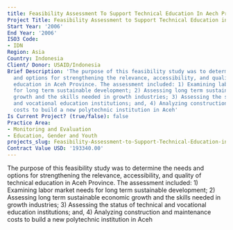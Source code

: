 ```yaml
---
title: Feasibility Assessment To Support Technical Education In Aech Province
Project Title: Feasibility Assessment to Support Technical Education in Aech Province
Start Year: '2006'
End Year: '2006'
ISO3 Code:
- IDN
Region: Asia
Country: Indonesia
Client/ Donor: USAID/Indonesia
Brief Description: 'The purpose of this feasibility study was to determine the needs
  and options for strengthening the relevance, accessibility, and quality of technical
  education in Aceh Province. The assessment included: 1) Examining labor market needs
  for long term sustainable development; 2) Assessing long term sustainable economic
  growth and the skills needed in growth industries; 3) Assessing the status of technical
  and vocational education institutions; and, 4) Analyzing construction and maintenance
  costs to build a new polytechnic institution in Aceh'
Is Current Project? (true/false): false
Practice Area:
- Monitoring and Evaluation
- Education, Gender and Youth
projects_slug: Feasibility-Assessment-to-Support-Technical-Education-in-Aech-Province
Contract Value USD: '193340.00'
---
```


The purpose of this feasibility study was to determine the needs and options for strengthening the relevance, accessibility, and quality of technical education in Aceh Province. The assessment included: 1) Examining labor market needs for long term sustainable development; 2) Assessing long term sustainable economic growth and the skills needed in growth industries; 3) Assessing the status of technical and vocational education institutions; and, 4) Analyzing construction and maintenance costs to build a new polytechnic institution in Aceh